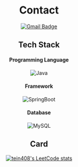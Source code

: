 <div align = "center">
  
  # Contact
  [![Gmail Badge](https://img.shields.io/badge/Gmail-d14836?style=flat-square&logo=Gmail&logoColor=white&link=mailto:tein408@gmail.com)](mailto:tein408@gmail.com)
  
  ## Tech Stack
  #### Programming Language
  ![Java](https://img.shields.io/badge/Java-007396.svg?&style=for-the-badge&logo=Java&logoColor=white)
  <!-- ![Kotlin](https://img.shields.io/badge/Kotlin-7F52FF.svg?&style=for-the-badge&logo=Kotlin&logoColor=white) -->

  #### Framework
  ![SpringBoot](https://img.shields.io/badge/SpringBoot-6DB33F.svg?&style=for-the-badge&logo=SpringBoot&logoColor=white)

  #### Database
  ![MySQL](https://img.shields.io/badge/MySQL-4479A1.svg?&style=for-the-badge&logo=MySQL&logoColor=white)

  ## Card
  [![tein408's LeetCode stats](https://leetcode-stats-six.vercel.app/api?username=tein408&theme=dark)](https://leetcode.com/tein408/)
  
 </div>
 
<!--
**tein408/tein408** is a ✨ _special_ ✨ repository because its `README.md` (this file) appears on your GitHub profile.

Here are some ideas to get you started:

- 🔭 I’m currently working on ...
- 🌱 I’m currently learning ...
- 👯 I’m looking to collaborate on ...
- 🤔 I’m looking for help with ...
- 💬 Ask me about ...
- 📫 How to reach me: ...
- 😄 Pronouns: ...
- ⚡ Fun fact: ...
-->

